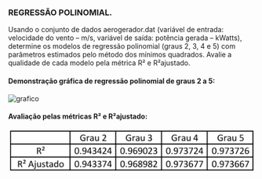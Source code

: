 ### REGRESSÃO POLINOMIAL. 
Usando o conjunto de dados aerogerador.dat (variável de entrada: velocidade do vento – m/s, variável de saída: potência gerada – kWatts), determine os modelos de regressão polinomial  (graus  2,  3,  4  e  5)  com  parâmetros  estimados  pelo  método  dos  mínimos quadrados. Avalie a qualidade de cada modelo pela métrica R² e R²ajustado.

#### Demonstração gráfica de regressão polinomial de graus 2 a 5:

![grafico](https://github.com/cesbrandao/regressaoPolinomial/blob/master/img/regressao.jpg)

#### Avaliação pelas métricas R² e R²ajustado:

<p align="center">
  <img src="/img/tabela1.jpg" width="500" alt="accessibility text">
</p>
